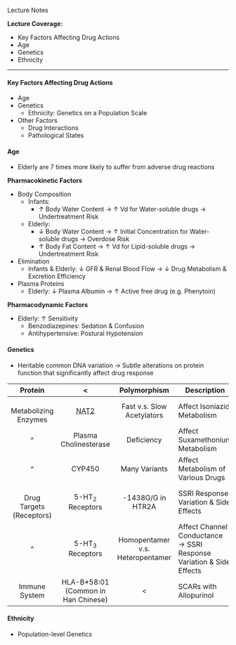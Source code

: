 Lecture Notes

**Lecture Coverage:**
- Key Factors Affecting Drug Actions
- Age
- Genetics
- Ethnicity

---
#### **Key Factors Affecting Drug Actions**
- Age
- Genetics
	- Ethnicity: Genetics on a Population Scale
- Other Factors
	- Drug Interactions
	- Pathological States


#### **Age**
- Elderly are 7 times more likely to suffer from adverse drug reactions

**Pharmacokinetic Factors**
- Body Composition
	- Infants: 
		- ↑ Body Water Content → ↑ Vd for Water-soluble drugs → Undertreatment Risk
	- Elderly: 
		- ↓ Body Water Content → ↑ Initial Concentration for Water-soluble drugs → Overdose Risk
		- ↑ Body Fat Content → ↑ Vd for Lipid-soluble drugs → Undertreatment Risk
- Elimination
	- Infants & Elderly: ↓ GFR & Renal Blood Flow → ↓ Drug Metabolism & Excretion Efficiency
- Plasma Proteins
	- Elderly: ↓ Plasma Albumin → ↑ Active free drug (e.g. Phenytoin)

**Pharmacodynamic Factors**
- Elderly: ↑ Sensitivity
	- Benzodiazepines: Sedation & Confusion
	- Antihypertensive: Postural Hypotension


#### **Genetics**
- Heritable common DNA variation → Subtle alterations on protein function that significantly affect drug response

|             Protein             |                        <                        |           Polymorphism           | Description                                                            |
| :-----------------------------: | :---------------------------------------------: | :------------------------------: | ---------------------------------------------------------------------- |
|   <br>Metabolizing<br>Enzymes   | <abbr Title="N-Acetyltransferase 2">NAT2</abbr> |    Fast v.s. Slow Acetylators    | Affect Isoniazid Metabolism                                            |
|                ^                |              Plasma Cholinesterase              |            Deficiency            | Affect Suxamethonium Metabolism                                        |
|                ^                |                     CYP450                      |          Many Variants           | Affect Metabolism of Various Drugs                                     |
| <br>Drug Targets<br>(Receptors) |           5-HT<sub>2</sub> Receptors            |        -1438G/G in HTR2A         | SSRI Response Variation & Side Effects                                 |
|                ^                |           5-HT<sub>3</sub> Receptors            | Homopentamer v.s. Heteropentamer | Affect Channel Conductance<br>→ SSRI Response Variation & Side Effects |
|          Immune System          |      HLA-B\*58:01 (Common in Han Chinese)       |                <                 | SCARs with Allopurinol                                                 |


#### **Ethnicity**
- Population-level Genetics